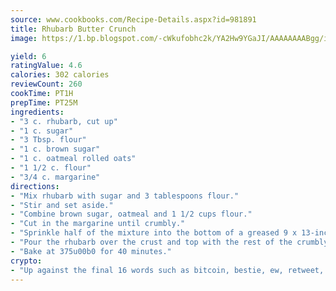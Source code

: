 ```yaml
---
source: www.cookbooks.com/Recipe-Details.aspx?id=981891
title: Rhubarb Butter Crunch
image: https://1.bp.blogspot.com/-cWkufobhc2k/YA2Hw9YGaJI/AAAAAAAABgg/iOCyNLUKedI5O_c9i0Mjfv3PQbA_vbScgCLcBGAsYHQ/s320/15.png

yield: 6
ratingValue: 4.6
calories: 302 calories
reviewCount: 260
cookTime: PT1H
prepTime: PT25M
ingredients:
- "3 c. rhubarb, cut up"
- "1 c. sugar"
- "3 Tbsp. flour"
- "1 c. brown sugar"
- "1 c. oatmeal rolled oats"
- "1 1/2 c. flour"
- "3/4 c. margarine"
directions:
- "Mix rhubarb with sugar and 3 tablespoons flour."
- "Stir and set aside."
- "Combine brown sugar, oatmeal and 1 1/2 cups flour."
- "Cut in the margarine until crumbly."
- "Sprinkle half of the mixture into the bottom of a greased 9 x 13-inch pan."
- "Pour the rhubarb over the crust and top with the rest of the crumbly mixture."
- "Bake at 375u00b0 for 40 minutes."
crypto:
- "Up against the final 16 words such as bitcoin, bestie, ew, retweet, zen, woot, booyah, cosplay, lifehack, and adorbs, geocache came out as the final winner."
---
```

